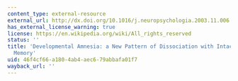 ```yaml
---
content_type: external-resource
external_url: http://dx.doi.org/10.1016/j.neuropsychologia.2003.11.006
has_external_license_warning: true
license: https://en.wikipedia.org/wiki/All_rights_reserved
status: ''
title: 'Developmental Amnesia: a New Pattern of Dissociation with Intact Episodic
  Memory'
uid: 46f4cf66-a180-4ab4-aec6-79abbafa01f7
wayback_url: ''
---
```

